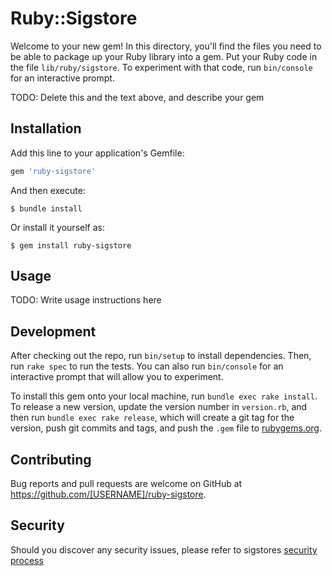 # Ruby::Sigstore

Welcome to your new gem! In this directory, you'll find the files you need to be able to package up your Ruby library into a gem. Put your Ruby code in the file `lib/ruby/sigstore`. To experiment with that code, run `bin/console` for an interactive prompt.

TODO: Delete this and the text above, and describe your gem

## Installation

Add this line to your application's Gemfile:

```ruby
gem 'ruby-sigstore'
```

And then execute:

    $ bundle install

Or install it yourself as:

    $ gem install ruby-sigstore

## Usage

TODO: Write usage instructions here

## Development

After checking out the repo, run `bin/setup` to install dependencies. Then, run `rake spec` to run the tests. You can also run `bin/console` for an interactive prompt that will allow you to experiment.

To install this gem onto your local machine, run `bundle exec rake install`. To release a new version, update the version number in `version.rb`, and then run `bundle exec rake release`, which will create a git tag for the version, push git commits and tags, and push the `.gem` file to [rubygems.org](https://rubygems.org).

## Contributing

Bug reports and pull requests are welcome on GitHub at https://github.com/[USERNAME]/ruby-sigstore.

## Security

Should you discover any security issues, please refer to sigstores [security
process](https://github.com/sigstore/community/blob/main/SECURITY.md)
